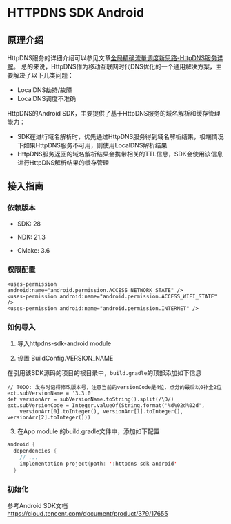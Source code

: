 # HTTPDNS SDK Android

## 原理介绍

HttpDNS服务的详细介绍可以参见文章[全局精确流量调度新思路-HttpDNS服务详解](https://cloud.tencent.com/developer/article/1035562)。
总的来说，HttpDNS作为移动互联网时代DNS优化的一个通用解决方案，主要解决了以下几类问题：

- LocalDNS劫持/故障
- LocalDNS调度不准确

HttpDNS的Android SDK，主要提供了基于HttpDNS服务的域名解析和缓存管理能力：

- SDK在进行域名解析时，优先通过HttpDNS服务得到域名解析结果，极端情况下如果HttpDNS服务不可用，则使用LocalDNS解析结果
- HttpDNS服务返回的域名解析结果会携带相关的TTL信息，SDK会使用该信息进行HttpDNS解析结果的缓存管理

## 接入指南

### 依赖版本

- SDK: 28

- NDK: 21.3

- CMake: 3.6

### 权限配置

```
<uses-permission android:name="android.permission.ACCESS_NETWORK_STATE" />
<uses-permission android:name="android.permission.ACCESS_WIFI_STATE" />
<uses-permission android:name="android.permission.INTERNET" />
```

### 如何导入

1. 导入httpdns-sdk-android module

2. 设置 BuildConfig.VERSION_NAME

在引用该SDK源码的项目的根目录中，`build.gradle`的顶部添加如下信息

```
// TODO: 发布时记得修改版本号，注意当前的versionCode是4位，点分的最后以0补全2位
ext.subVersionName = '3.3.0'
def versionArr = subVersionName.toString().split(/\D/)
ext.subVersionCode = Integer.valueOf(String.format('%d%02d%02d',
    versionArr[0].toInteger(), versionArr[1].toInteger(), versionArr[2].toInteger()))
```

   

3. 在App module 的build.gradle文件中，添加如下配置

```kotlin
android { 
  dependencies { 
    // ...
    implementation project(path: ':httpdns-sdk-android'
  }
```
### 初始化

参考Android SDK文档 https://cloud.tencent.com/document/product/379/17655
